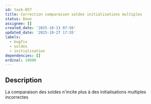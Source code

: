 ```yaml
---
id: task-057
title: Correction comparaison soldes initialisations multiples
status: Done
assignee: []
created_date: '2025-10-13 07:56'
updated_date: '2025-10-27 17:55'
labels:
  - bugfix
  - soldes
  - initialisation
dependencies: []
ordinal: 18000
---
```


## Description

<!-- SECTION:DESCRIPTION:BEGIN -->
La comparaison des soldes n'incite plus à des initialisations multiples incorrectes
<!-- SECTION:DESCRIPTION:END -->
